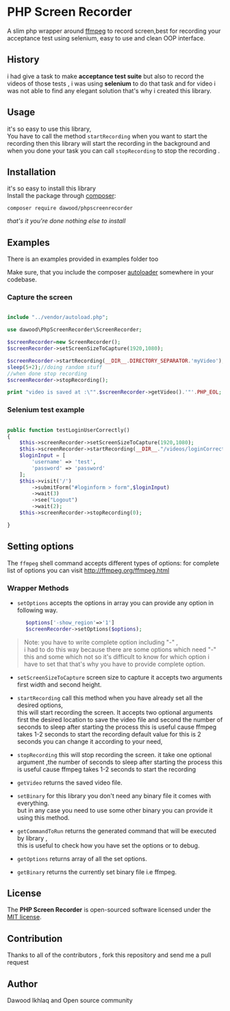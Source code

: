 PHP Screen Recorder
===============

A slim php wrapper around [ffmpeg](https://ffmpeg.org/) to record screen,best for recording your 
acceptance test using selenium, easy to use and clean OOP interface. 


## History
i had give a task to make **acceptance test suite** but also to record the videos of those
tests , i was using **selenium** to do that task and for video i was not able to find
any elegant solution that's why i created this library.


## Usage 

it's so easy to use this library,  
You have to call the method   `startRecording` when you want to start the recording 
then this library will start the recording in the background
and when you done your task you can call `stopRecording` to stop the recording .

## Installation
it's so easy to install this library  
Install the package through [composer](http://getcomposer.org):

```
composer require dawood/phpscreenrecorder
```
*that's it you're done nothing else to install* 



## Examples
There is an examples provided in examples folder too

Make sure, that you include the composer [autoloader](https://getcomposer.org/doc/01-basic-usage.md#autoloading)
somewhere in your codebase.


### Capture the screen

```php

include "../vendor/autoload.php";

use dawood\PhpScreenRecorder\ScreenRecorder;

$screenRecorder=new ScreenRecorder();
$screenRecorder->setScreenSizeToCapture(1920,1080);

$screenRecorder->startRecording(__DIR__.DIRECTORY_SEPARATOR.'myVideo');
sleep(5+2);//doing random stuff
//when done stop recording
$screenRecorder->stopRecording();

print "video is saved at :\"".$screenRecorder->getVideo().'"'.PHP_EOL;

```


### Selenium test example
```php

public function testLoginUserCorrectly()
{
    $this->screenRecorder->setScreenSizeToCapture(1920,1080);
    $this->screenRecorder->startRecording(__DIR__."/videos/loginCorrectly.flv",2);
    $loginInput = [
        'username' => 'test',
        'password' => 'password'
    ];
    $this->visit('/')
        ->submitForm("#loginform > form",$loginInput)
        ->wait(3)
        ->see("Logout")
        ->wait(2);
    $this->screenRecorder->stopRecording(0);

}

```

## Setting options

The `ffmpeg` shell command accepts different types of options:
for complete list of options you can visit 
http://ffmpeg.org/ffmpeg.html

 

### Wrapper Methods


 * `setOptions` accepts the options in array you can provide any option in following way.
 ```php                 
       $options['-show_region'=>'1']
       $screenRecorder->setOptions($options);
 ```
 > Note: you have to write complete option including "-" ,  
 i had to do this way because there are some options which need "-" this and some which not 
 so it's difficult to know for which option i have to set that
 that's why you have to provide complete option.

* `setScreenSizeToCapture` screen size to capture it accepts two arguments first width and second height.


* `startRecording` call this method when you have already set all the desired options,  
                this will start recording the screen. It accepts two optional arguments first the desired 
                location to save the video file and second the number of seconds to sleep after starting the process
                this is useful cause ffmpeg takes 1-2 seconds to start the recording default value for this is 2 seconds
                you can change it according to your need,
* `stopRecording` this will stop recording the screen.
it take one optional argument ,the number of seconds to sleep after starting the process
                                                                      this is useful cause ffmpeg takes 1-2 seconds to start the recording

* `getVideo` returns the saved video file.

* `setBinary` for this library you don't need any binary file it comes with everything.  
but in any case you need to use some other binary you can provide it using this method.  

* `getCommandToRun` returns the generated command that will be executed by library ,  
this is useful to check how you have set the options or to debug.  


* `getOptions` returns array of all the set options.

* `getBinary` returns the currently set binary file i.e ffmpeg.




## License 
The **PHP Screen Recorder** is open-sourced software licensed under the [MIT license](https://opensource.org/licenses/MIT).

## Contribution
Thanks to all of the contributors ,
fork this repository and send me a pull request

## Author
Dawood Ikhlaq and Open source community

